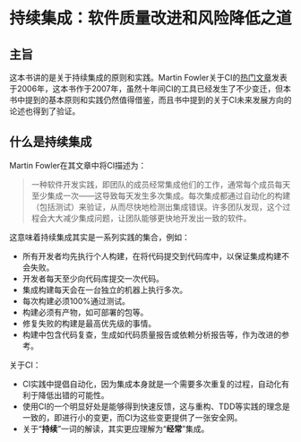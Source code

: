 # 持续集成：软件质量改进和风险降低之道

## 主旨
这本书讲的是关于持续集成的原则和实践。Martin Fowler关于CI的[热门文章](https://martinfowler.com/articles/continuousIntegration.html)发表于2006年，这本书作于2007年，虽然十年间CI的工具已经发生了不少变迁，但本书中提到的基本原则和实践仍然值得借鉴，而且书中提到的关于CI未来发展方向的论述也得到了验证。

## 什么是持续集成

Martin Fowler在其文章中将CI描述为：

> 一种软件开发实践，即团队的成员经常集成他们的工作，通常每个成员每天至少集成一次——这导致每天发生多次集成。每次集成都通过自动化的构建（包括测试）来验证，从而尽快地检测出集成错误。许多团队发现，这个过程会大大减少集成问题，让团队能够更快地开发出一致的软件。

这意味着持续集成其实是一系列实践的集合，例如：

* 所有开发者均先执行个人构建，在将代码提交到代码库中，以保证集成构建不会失败。
* 开发者每天至少向代码库提交一次代码。
* 集成构建每天会在一台独立的机器上执行多次。
* 每次构建必须100%通过测试。
* 构建必须有产物，如可部署的包等。
* 修复失败的构建是最高优先级的事情。
* 构建中包含代码复查，生成如代码质量报告或依赖分析报告等，作为改进的参考。

关于CI：

* CI实践中提倡自动化，因为集成本身就是一个需要多次重复的过程，自动化有利于降低出错的可能性。
* 使用CI的一个明显好处是能够得到快速反馈，这与重构、TDD等实践的理念是一致的，即进行小的变更，而CI为这些变更提供了一张安全网。
* 关于“**持续**”一词的解读，其实更应理解为“**经常**”集成。



##  

